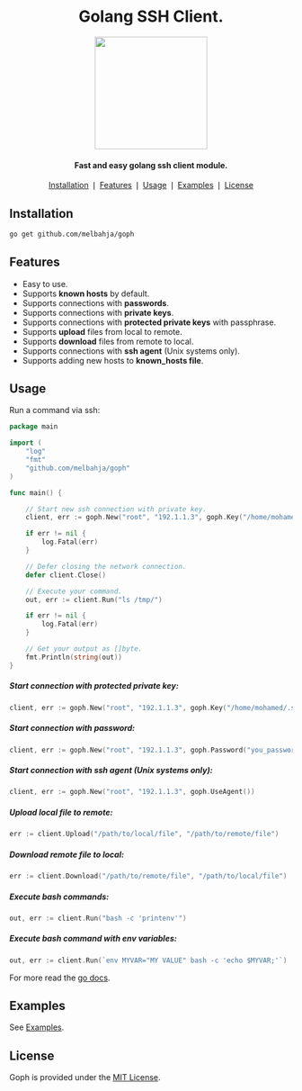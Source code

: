 <div align="center">
	<h1>Golang SSH Client.</h1>
    <a href="https://github.com/melbahja/goph">
        <img src="https://github.com/melbahja/goph/raw/master/.github/goph.png" width="200">
    </a>
    <h4 align="center">
	   Fast and easy golang ssh client module.
	</h4>
</div>

<p align="center">
    <a href="#installation">Installation</a> ❘
    <a href="#features">Features</a> ❘
    <a href="#usage">Usage</a> ❘
    <a href="#examples">Examples</a> ❘
    <a href="#license">License</a>
</p>


## Installation

```bash
go get github.com/melbahja/goph
```

## Features

- Easy to use.
- Supports **known hosts** by default.
- Supports connections with **passwords**.
- Supports connections with **private keys**.
- Supports connections with **protected private keys** with passphrase.
- Supports **upload** files from local to remote.
- Supports **download** files from remote to local.
- Supports connections with **ssh agent** (Unix systems only).
- Supports adding new hosts to **known_hosts file**.

## Usage

Run a command via ssh:
```go
package main

import (
	"log"
	"fmt"
	"github.com/melbahja/goph"
)

func main() {

	// Start new ssh connection with private key.
	client, err := goph.New("root", "192.1.1.3", goph.Key("/home/mohamed/.ssh/id_rsa", ""))

	if err != nil {
		log.Fatal(err)
	}

	// Defer closing the network connection.
	defer client.Close()

	// Execute your command.
	out, err := client.Run("ls /tmp/")

	if err != nil {
		log.Fatal(err)
	}

	// Get your output as []byte.
	fmt.Println(string(out))
}
```

##### Start connection with protected private key:
```go
client, err := goph.New("root", "192.1.1.3", goph.Key("/home/mohamed/.ssh/id_rsa", "you_passphrase_here"))
```

##### Start connection with password:
```go
client, err := goph.New("root", "192.1.1.3", goph.Password("you_password_here"))
```

##### Start connection with ssh agent (Unix systems only):
```go
client, err := goph.New("root", "192.1.1.3", goph.UseAgent())
```

##### Upload local file to remote:
```go
err := client.Upload("/path/to/local/file", "/path/to/remote/file")
```

##### Download remote file to local:
```go
err := client.Download("/path/to/remote/file", "/path/to/local/file")
```

##### Execute bash commands:
```go
out, err := client.Run("bash -c 'printenv'")
```

##### Execute bash command with env variables:
```go
out, err := client.Run(`env MYVAR="MY VALUE" bash -c 'echo $MYVAR;'`)
```

For more read the [go docs](https://pkg.go.dev/github.com/melbahja/goph).

## Examples

See [Examples](https://github.com/melbahja/ssh/blob/master/examples).

## License

Goph is provided under the [MIT License](https://github.com/melbahja/goph/blob/master/LICENSE).
